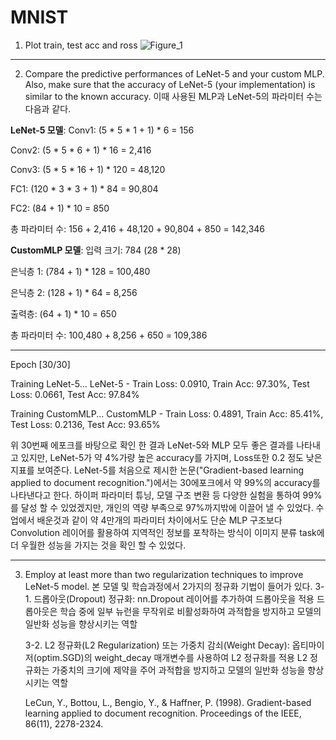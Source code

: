 # MNIST

1. Plot train, test acc and ross
![Figure_1](https://github.com/yms979/MNIST/assets/45974948/17ae8926-a9be-4ae7-b439-06aa15bde042)










-----------------------------------------------------------------------------------------------
2. Compare the predictive performances of LeNet-5 and your custom MLP. Also, make sure that the accuracy of LeNet-5 (your implementation) is similar to the known accuracy. 
   이때 사용된 MLP과 LeNet-5의 파라미터 수는 다음과 같다.

  **LeNet-5 모델**:
  Conv1: (5 * 5 * 1 + 1) * 6 = 156
  
  Conv2: (5 * 5 * 6 + 1) * 16 = 2,416
  
  Conv3: (5 * 5 * 16 + 1) * 120 = 48,120
  
  FC1: (120 * 3 * 3 + 1) * 84 = 90,804
  
  FC2: (84 + 1) * 10 = 850
  
  총 파라미터 수: 156 + 2,416 + 48,120 + 90,804 + 850 = 142,346

  **CustomMLP 모델**:
  입력 크기: 784 (28 * 28)
  
  은닉층 1: (784 + 1) * 128 = 100,480
  
  은닉층 2: (128 + 1) * 64 = 8,256
  
  출력층: (64 + 1) * 10 = 650
  
  총 파라미터 수: 100,480 + 8,256 + 650 = 109,386
  
-----------------------------------------------------------------------------------------------
  Epoch [30/30]
  
  Training LeNet-5...
  LeNet-5 - Train Loss: 0.0910, Train Acc: 97.30%, Test Loss: 0.0661, Test Acc: 97.84%
  
  Training CustomMLP...
  CustomMLP - Train Loss: 0.4891, Train Acc: 85.41%, Test Loss: 0.2136, Test Acc: 93.65%
  


   위 30번째 에포크를 바탕으로 확인 한 결과 LeNet-5와 MLP 모두 좋은 결과를 나타내고 있지만, LeNet-5가 약 4%가량 높은 accuracy를 가지며, Loss또한 0.2 정도 낮은 지표를 보여준다.
   LeNet-5를 처음으로 제시한 논문("Gradient-based learning applied to document recognition.")에서는 30에포크에서 약 99%의 accuracy를 나타낸다고 한다.
   하이퍼 파라미터 튜닝, 모델 구조 변환 등 다양한 실험을 통하여 99%를 달성 할 수 있었겠지만, 개인의 역량 부족으로 97%까지밖에 이끌어 낼 수 있었다.
   수업에서 배운것과 같이 약 4만개의 파라미터 차이에서도 단순 MLP 구조보다 Convolution 레이어를 활용하여 지역적인 정보를 포착하는 방식이 이미지 분류 task에 더 우월한 성능을 가지는 것을 확인 할 수 있었다.




-----------------------------------------------------------------------------------------------
   
3. Employ at least more than two regularization techniques to improve LeNet-5 model.
  본 모델 및 학습과정에서 2가지의 정규화 기법이 들어가 있다.
    3-1. 드롭아웃(Dropout) 정규화:
        nn.Dropout 레이어를 추가하여 드롭아웃을 적용
        드롭아웃은 학습 중에 일부 뉴런을 무작위로 비활성화하여 과적합을 방지하고 모델의 일반화 성능을 향상시키는 역할
   
    3-2. L2 정규화(L2 Regularization) 또는 가중치 감쇠(Weight Decay):
        옵티마이저(optim.SGD)의 weight_decay 매개변수를 사용하여 L2 정규화를 적용
        L2 정규화는 가중치의 크기에 제약을 주어 과적합을 방지하고 모델의 일반화 성능을 향상시키는 역할


   LeCun, Y., Bottou, L., Bengio, Y., & Haffner, P. (1998). Gradient-based learning applied to document recognition. Proceedings of the IEEE, 86(11), 2278-2324.
